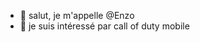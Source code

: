 - 👋 salut, je m'appelle @Enzo
- 👀 je suis intéressé par call of duty mobile 

<!---
Enzolitalien59/Enzolitalien59 is a ✨ special ✨ repository because its `README.md` (this file) appears on your GitHub profile.
You can click the Preview link to take a look at your changes.
--->
